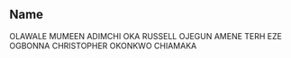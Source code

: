 ## Name

OLAWALE MUMEEN
ADIMCHI OKA
RUSSELL OJEGUN
AMENE TERH
EZE OGBONNA CHRISTOPHER
OKONKWO CHIAMAKA